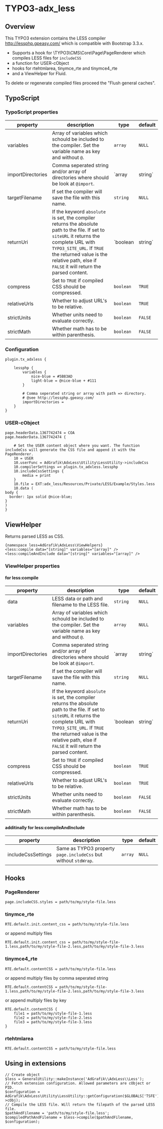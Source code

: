 
# TYPO3-adx_less

## Overview

This TYPO3 extension contains the LESS compiler http://lessphp.gpeasy.com/ which is compatible with Bootstrap 3.3.x.

- Supports a hook for \TYPO3\CMS\Core\Page\PageRenderer which compiles LESS files for `includeCSS`
- a function for USER-cObject
- hooks for rtehtmlarea, tinymce_rte and tinymce4_rte
- and a ViewHelper for Fluid.

To delete or regenerate compiled files proceed the "Flush general caches".


## TypoScript

### TypoScript properties

property | description | type | default
-------- | ----------- | ---- | -------
variables | Array of variables which schould be included to the compiler. Set the variable name as key and without `@`. | `array` | `NULL`
importDirectories | Comma seperated string and/or array of directories where should be look at `@import`. | `array|string` | `NULL`
targetFilename | If set the compiler will save the file with this name. | `string` | `NULL`
returnUri | If the keyword `absolute` is set, the compiler returns the absolute path to the file. If set to `siteURL` it returns the complete URL with `TYPO3_SITE_URL`. If `TRUE` the returned value is the relative path, else if `FALSE` it will return the parsed content. | `boolean|string` | `NULL`
compress | Set to `TRUE` if compiled CSS should be compressed. | `boolean` | `TRUE`
relativeUrls | Whether to adjust URL's to be relative. | `boolean` | `TRUE`
strictUnits | Whether units need to evaluate correctly. | `boolean` | `FALSE`
strictMath | Whether math has to be within parenthesis. | `boolean` | `FALSE`


### Configuration

	plugin.tx_adxless {
	
		lessphp {
			variables {
				nice-blue = #5B83AD
				light-blue = @nice-blue + #111
			}
	
			# Comma seperated string or array with path => directory.
			# @see http://lessphp.gpeasy.com/
			importDirectories = 
		}
	}


### USER-cObject

	page.headerData.1367742474 = COA
	page.headerData.1367742474 {
	
		# Set the USER content object where you want. The function includeCss will generate the CSS file and append it with the PageRenderer.
		10 = USER
		10.userFunc = AdGrafik\AdxLess\Utility\LessUtility->includeCss
		10.compilerSettings =< plugin.tx_adxless.lessphp
		10.includeCssSettings {
			media = print
		}
		10.file = EXT:adx_less/Resources/Private/LESS/Example/Styles.less
		10.data (
	body {
	  border: 1px solid @nice-blue;
	}
	)
	}


## ViewHelper

Returns parsed LESS as CSS.

	{namespace less=AdGrafik\AdxLess\ViewHelpers}
	<less:compile data="[string]" variables="[array]" />
	<less:compileAndInclude data="[string]" variables="[array]" />


### ViewHelper properties

#### for less:compile

property | description | type | default
-------- | ----------- | ---- | -------
data | LESS data or path and filename to the LESS file. | `string` | `NULL`
variables | Array of variables which schould be included to the compiler. Set the variable name as key and without `@`. | `array` | `NULL`
importDirectories | Comma seperated string and/or array of directories where should be look at `@import`. | `array|string` | `NULL`
targetFilename | If set the compiler will save the file with this name. | `string` | `NULL`
returnUri | If the keyword `absolute` is set, the compiler returns the absolute path to the file. If set to `siteURL` it returns the complete URL with `TYPO3_SITE_URL`. If `TRUE` the returned value is the relative path, else if `FALSE` it will return the parsed content. | `boolean|string` | `NULL`
compress | Set to `TRUE` if compiled CSS should be compressed. | `boolean` | `TRUE`
relativeUrls | Whether to adjust URL's to be relative. | `boolean` | `TRUE`
strictUnits | Whether units need to evaluate correctly. | `boolean` | `FALSE`
strictMath | Whether math has to be within parenthesis. | `boolean` | `FALSE`


#### additinally for less:compileAndInclude

property | description | type | default
-------- | ----------- | ---- | -------
includeCssSettings | Same as TYPO3 property `page.includeCss` but without `stdWrap`. | `array` | `NULL`


## Hooks

### PageRenderer

    page.includeCSS.styles = path/to/my/style-file.less


### tinymce_rte

    RTE.default.init.content_css = path/to/my/style-file.less

or append multiply files

    RTE.default.init.content_css = path/to/my/style-file-1.less,path/to/my/style-file-2.less,path/to/my/style-file-3.less


### tinymce4_rte

    RTE.default.contentCSS = path/to/my/style-file.less

or append multiply files by comma seperated string

    RTE.default.contentCSS = path/to/my/style-file-1.less,path/to/my/style-file-2.less,path/to/my/style-file-3.less

or append multiply files by key

    RTE.default.contentCSS {
    	file1 = path/to/my/style-file-1.less
    	file2 = path/to/my/style-file-2.less
    	file3 = path/to/my/style-file-3.less
    }


### rtehtmlarea

    RTE.default.contentCSS = path/to/my/style-file.less


## Using in extensions

	// Create object
	$less = GeneralUtility::makeInstance('AdGrafik\\AdxLess\\Less');
	// Fetch extension configuration. Allowed parameters are cObject or PID.
	$configuration = AdGrafik\AdxLess\Utility\LessUtility::getConfiguration($GLOBALS['TSFE']->cObj);
	// Compile the LESS file. Will return the filepath of the parsed LESS file.
	$pathAndFilename = 'path/to/my/style-file.less';
	$compiledPathAndFilename = $less->compile($pathAndFilename, $configuration);